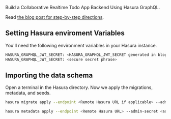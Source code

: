 Build a Collaborative Realtime Todo App Backend Using Hasura GraphQL.

Read [the blog post for step-by-step directions](https://auth0.com/blog/building-a-collaborative-todo-app-with-realtime-graphql-using-hasura).

## Setting Hasura enviroment Variables

You'll need the following environment variables in your Hasura instance.

```bash
HASURA_GRAPHQL_JWT_SECRET: <HASURA_GRAPHQL_JWT_SECRET generated in blog post>
HASURA_GRAPHQL_JWT_SECRET: <secure secret phrase>
```

## Importing the data schema

Open a terminal in the Hasura directory. Now we apply the migrations, metadata, and seeds.

```bash
hasura migrate apply --endpoint <Remote Hasura URL if applicable> --admin-secret <admin secret> --database-name default

hasura metadata apply --endpoint <Remote Hasura URL> --admin-secret <admin secret>
```
